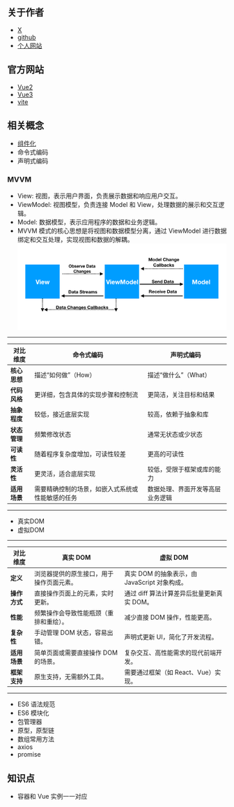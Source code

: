 ## 关于作者
* [X](https://x.com/youyuxi)
* [github](https://github.com/yyx990803)
* [个人网站](https://evanyou.me/)

## 官方网站
* [Vue2](https://v2.vuejs.org/)
* [Vue3](https://vuejs.org/)
* [vite](https://vite.dev/)

## 相关概念
* [组件化](https://juejin.cn/post/7079948131852353567)
* 命令式编码
* 声明式编码

### MVVM
* View: 视图，表示用户界面，负责展示数据和响应用户交互。
* ViewModel: 视图模型，负责连接 Model 和 View，处理数据的展示和交互逻辑。
* Model: 数据模型，表示应用程序的数据和业务逻辑。
* MVVM 模式的核心思想是将视图和数据模型分离，通过 ViewModel 进行数据绑定和交互处理，实现视图和数据的解耦。
![MVVM](../images/mvvm-pattern.png)

---
| **对比维度** | **命令式编码**                                   | **声明式编码**                   |
| ------------ | ------------------------------------------------ | -------------------------------- |
| **核心思想** | 描述“如何做”（How）                              | 描述“做什么”（What）             |
| **代码风格** | 更详细，包含具体的实现步骤和控制流               | 更简洁，关注目标和结果           |
| **抽象程度** | 较低，接近底层实现                               | 较高，依赖于抽象和库             |
| **状态管理** | 频繁修改状态                                     | 通常无状态或少状态               |
| **可读性**   | 随着程序复杂度增加，可读性较差                   | 更高的可读性                     |
| **灵活性**   | 更灵活，适合底层实现                             | 较低，受限于框架或库的能力       |
| **适用场景** | 需要精确控制的场景，如嵌入式系统或性能敏感的任务 | 数据处理、界面开发等高层业务逻辑 |
---

* 真实DOM
* 虚拟DOM
---
| **对比维度** | **真实 DOM**                             | **虚拟 DOM**                                  |
| ------------ | ---------------------------------------- | --------------------------------------------- |
| **定义**     | 浏览器提供的原生接口，用于操作页面元素。 | 真实 DOM 的抽象表示，由 JavaScript 对象构成。 |
| **操作方式** | 直接操作页面上的元素，实时更新。         | 通过 diff 算法计算差异后批量更新真实 DOM。    |
| **性能**     | 频繁操作会导致性能瓶颈（重排和重绘）。   | 减少直接 DOM 操作，性能更高。                 |
| **复杂性**   | 手动管理 DOM 状态，容易出错。            | 声明式更新 UI，简化了开发流程。               |
| **适用场景** | 简单页面或需要直接操作 DOM 的场景。      | 复杂交互、高性能需求的现代前端开发。          |
| **框架支持** | 原生支持，无需额外工具。                 | 需要通过框架（如 React、Vue）实现。           |
---

* ES6 语法规范
* ES6 模块化
* 包管理器
* 原型，原型链
* 数组常用方法
* axios
* promise

## 知识点
* 容器和 Vue 实例一一对应